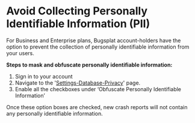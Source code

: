 # Avoid Collecting Personally Identifiable Information (PII)

For Business and Enterprise plans, Bugsplat account-holders have the option to prevent the collection of personally identifiable information from your users.

**Steps to mask and obfuscate personally identifiable information:**

1. Sign in to your account
2. Navigate to the '[Settings-Database-Privacy](https://app.bugsplat.com/v2/database/privacy)' page.
3. Enable all the checkboxes under ‘Obfuscate Personally Identifiable Information’

Once these option boxes are checked, new crash reports will not contain any personally identifiable information.
